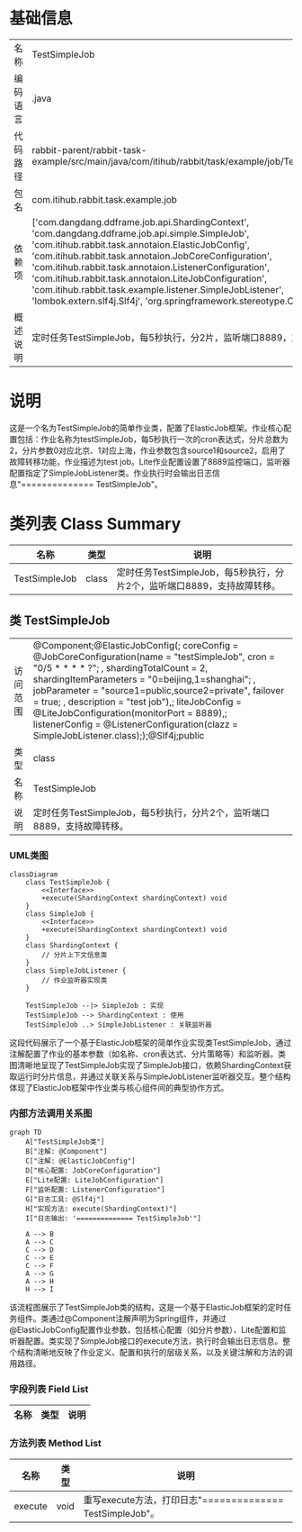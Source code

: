 # 基础信息

|      |      |
|------|------|
| 名称 | TestSimpleJob |
| 编码语言 | .java |
| 代码路径 | rabbit-parent/rabbit-task-example/src/main/java/com/itihub/rabbit/task/example/job/TestSimpleJob.java |
| 包名 | com.itihub.rabbit.task.example.job |
| 依赖项 | ['com.dangdang.ddframe.job.api.ShardingContext', 'com.dangdang.ddframe.job.api.simple.SimpleJob', 'com.itihub.rabbit.task.annotaion.ElasticJobConfig', 'com.itihub.rabbit.task.annotaion.JobCoreConfiguration', 'com.itihub.rabbit.task.annotaion.ListenerConfiguration', 'com.itihub.rabbit.task.annotaion.LiteJobConfiguration', 'com.itihub.rabbit.task.example.listener.SimpleJobListener', 'lombok.extern.slf4j.Slf4j', 'org.springframework.stereotype.Component'] |
| 概述说明 | 定时任务TestSimpleJob，每5秒执行，分2片，监听端口8889，支持故障转移。 |

# 说明

这是一个名为TestSimpleJob的简单作业类，配置了ElasticJob框架。作业核心配置包括：作业名称为testSimpleJob，每5秒执行一次的cron表达式，分片总数为2，分片参数0对应北京、1对应上海，作业参数包含source1和source2，启用了故障转移功能，作业描述为test job。Lite作业配置设置了8889监控端口，监听器配置指定了SimpleJobListener类。作业执行时会输出日志信息"============== TestSimpleJob"。

# 类列表 Class Summary

| 名称   | 类型  | 说明 |
|-------|------|-------------|
| TestSimpleJob | class | 定时任务TestSimpleJob，每5秒执行，分片2个，监听端口8889，支持故障转移。 |



## 类 TestSimpleJob

|      |      |
|------|------|
| 访问范围 | @Component;@ElasticJobConfig(;        coreConfig = @JobCoreConfiguration(name = "testSimpleJob", cron = "0/5 * * * * ?";                , shardingTotalCount = 2, shardingItemParameters = "0=beijing,1=shanghai";                , jobParameter = "source1=public,source2=private", failover = true;                , description = "test job"),;        liteJobConfig = @LiteJobConfiguration(monitorPort = 8889),;        listenerConfig = @ListenerConfiguration(clazz = SimpleJobListener.class););@Slf4j;public |
| 类型 | class |
| 名称 | TestSimpleJob |
| 说明 | 定时任务TestSimpleJob，每5秒执行，分片2个，监听端口8889，支持故障转移。 |


### UML类图

```mermaid
classDiagram
    class TestSimpleJob {
        <<Interface>>
        +execute(ShardingContext shardingContext) void
    }
    class SimpleJob {
        <<Interface>>
        +execute(ShardingContext shardingContext) void
    }
    class ShardingContext {
        // 分片上下文信息类
    }
    class SimpleJobListener {
        // 作业监听器实现类
    }

    TestSimpleJob --|> SimpleJob : 实现
    TestSimpleJob --> ShardingContext : 使用
    TestSimpleJob ..> SimpleJobListener : 关联监听器
```

这段代码展示了一个基于ElasticJob框架的简单作业实现类TestSimpleJob，通过注解配置了作业的基本参数（如名称、cron表达式、分片策略等）和监听器。类图清晰地呈现了TestSimpleJob实现了SimpleJob接口，依赖ShardingContext获取运行时分片信息，并通过关联关系与SimpleJobListener监听器交互。整个结构体现了ElasticJob框架中作业类与核心组件间的典型协作方式。


### 内部方法调用关系图

```mermaid
graph TD
    A["TestSimpleJob类"]
    B["注解: @Component"]
    C["注解: @ElasticJobConfig"]
    D["核心配置: JobCoreConfiguration"]
    E["Lite配置: LiteJobConfiguration"]
    F["监听配置: ListenerConfiguration"]
    G["日志工具: @Slf4j"]
    H["实现方法: execute(ShardingContext)"]
    I["日志输出: '============== TestSimpleJob'"]

    A --> B
    A --> C
    C --> D
    C --> E
    C --> F
    A --> G
    A --> H
    H --> I
```

该流程图展示了TestSimpleJob类的结构，这是一个基于ElasticJob框架的定时任务组件。类通过@Component注解声明为Spring组件，并通过@ElasticJobConfig配置作业参数，包括核心配置（如分片参数）、Lite配置和监听器配置。类实现了SimpleJob接口的execute方法，执行时会输出日志信息。整个结构清晰地反映了作业定义、配置和执行的层级关系，以及关键注解和方法的调用路径。

### 字段列表 Field List

| 名称  | 类型  | 说明 |
|-------|-------|------|

### 方法列表 Method List

| 名称  | 类型  | 说明 |
|-------|-------|------|
| execute | void | 重写execute方法，打印日志"============== TestSimpleJob"。 |




